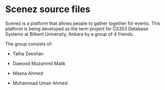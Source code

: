 # Scenez source files
Scenez is a platform that allows people to gather together for events. This platform is being developed as the term project for CS353 Database Systems at Bilkent University, Ankara by a group of 4 friends. 

The group consists of:

- Talha Zeeshan

- Dawood Muzammil Malik

- Masna Ahmed

- Muhammad Umair Ahmed
